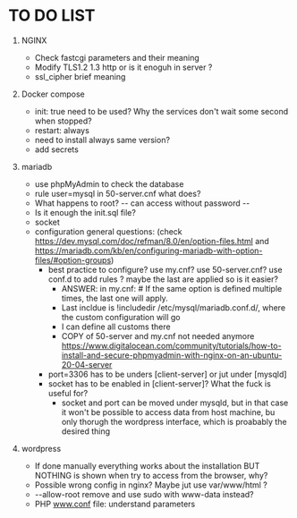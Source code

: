 # TO DO LIST
1) NGINX
	- Check fastcgi parameters and their meaning
	- Modify TLS1.2 1.3 http or is it enoguh in server ?
	- ssl_cipher brief meaning

2) Docker compose
	- init: true need to be used? Why the services don't wait some second when stopped?
	- restart: always
	- need to install always same version?
	- add secrets

3) mariadb
	- use phpMyAdmin to check the database
	- rule user=mysql in 50-server.cnf what does?
	- What happens to root? -- can access without password --  
	- Is it enough the init.sql file?
	- socket
	- configuration general questions: (check https://dev.mysql.com/doc/refman/8.0/en/option-files.html and https://mariadb.com/kb/en/configuring-mariadb-with-option-files/#option-groups)
		- best practice to configure? use my.cnf? use 50-server.cnf? use conf.d to add rules ? maybe the last are applied so is  it easier?
			- ANSWER: in my.cnf: # If the same option is defined multiple times, the last one will apply.
			- Last incldue is !includedir /etc/mysql/mariadb.conf.d/, where the custom configuration will go
			- I can define all customs there
			- COPY of 50-server and my.cnf not needed anymore
			https://www.digitalocean.com/community/tutorials/how-to-install-and-secure-phpmyadmin-with-nginx-on-an-ubuntu-20-04-server
		- port=3306 has to be unders [client-server] or jut under [mysqld]
		- socket has to be enabled in [client-server]? What the fuck is useful for?
			- socket and port can be moved under mysqld, but in that case it won't be possible to access data from host machine, bu only thorugh the wordpress interface, which is proabably the desired thing

4) wordpress
	- If done manually everything works about the installation BUT NOTHING is shown when try to access from the browser, why?
	- Possible wrong config in nginx? Maybe jut use var/www/html ?
	- --allow-root remove and use sudo with www-data instead?
	- PHP www.conf file: understand parameters
